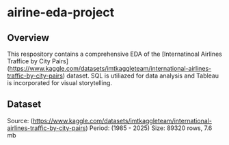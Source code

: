 # airine-eda-project

## Overview

This respository contains a comprehensive EDA of the [Internatinoal Airlines Traffice by City Pairs] (https://www.kaggle.com/datasets/imtkaggleteam/international-airlines-traffic-by-city-pairs) dataset.
SQL is utiliazed for data analysis and Tableau is incorporated for visual storytelling.

## Dataset

Source: (https://www.kaggle.com/datasets/imtkaggleteam/international-airlines-traffic-by-city-pairs)
Period: (1985 - 2025)
Size: 89320 rows, 7.6 mb


